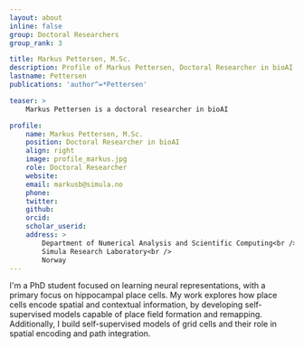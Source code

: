```yaml
---
layout: about
inline: false
group: Doctoral Researchers
group_rank: 3

title: Markus Pettersen, M.Sc.
description: Profile of Markus Pettersen, Doctoral Researcher in bioAI group.
lastname: Pettersen
publications: 'author^=*Pettersen'

teaser: >
    Markus Pettersen is a doctoral researcher in bioAI

profile:
    name: Markus Pettersen, M.Sc.
    position: Doctoral Researcher in bioAI  
    align: right
    image: profile_markus.jpg
    role: Doctoral Researcher
    website: 
    email: markusb@simula.no
    phone: 
    twitter: 
    github:
    orcid:
    scholar_userid:
    address: >
        Department of Numerical Analysis and Scientific Computing<br />
        Simula Research Laboratory<br />      
        Norway
---
```


I'm a PhD student focused on learning neural representations, with a primary focus on hippocampal place cells. My work explores how place cells encode spatial and contextual information, by developing self-supervised models capable of place field formation and remapping. Additionally, I build self-supervised models of grid cells and their role in spatial encoding and path integration.
